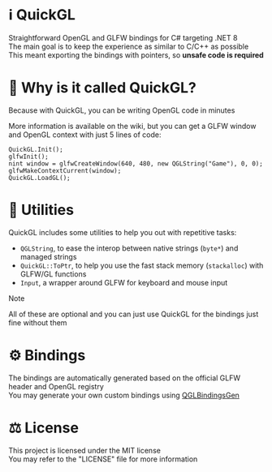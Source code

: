 # ℹ QuickGL
Straightforward OpenGL and GLFW bindings for C# targeting .NET 8<br>
The main goal is to keep the experience as similar to C/C++ as possible<br>
This meant exporting the bindings with pointers, so **unsafe code is required**

# 🤔 Why is it called QuickGL?
Because with QuickGL, you can be writing OpenGL code in minutes<br>

More information is available on the wiki, but you can get a GLFW window and OpenGL context with just 5 lines of code:
```
QuickGL.Init();
glfwInit();
nint window = glfwCreateWindow(640, 480, new QGLString("Game"), 0, 0);
glfwMakeContextCurrent(window);
QuickGL.LoadGL();
```

# 🔧 Utilities
QuickGL includes some utilities to help you out with repetitive tasks:
- `QGLString`, to ease the interop between native strings (`byte*`) and managed strings
- `QuickGL::ToPtr`, to help you use the fast stack memory (`stackalloc`) with GLFW/GL functions
- `Input`, a wrapper around GLFW for keyboard and mouse input

>[!NOTE]
>All of these are optional and you can just use QuickGL for the bindings just fine without them

# ⚙ Bindings
The bindings are automatically generated based on the official GLFW header and OpenGL registry<br>
You may generate your own custom bindings using [QGLBindingsGen](https://github.com/vlOd2/QGLBindingsGen)

# ⚖ License
This project is licensed under the MIT license
<br>
You may refer to the "LICENSE" file for more information
